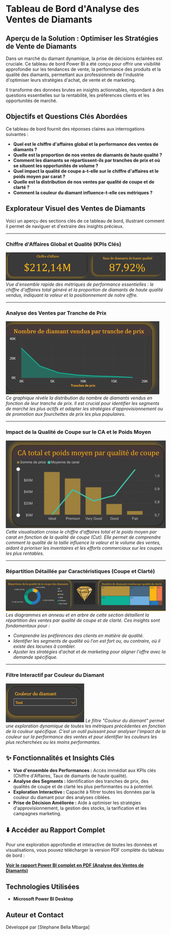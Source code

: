 
# Tableau de Bord d'Analyse des Ventes de Diamants

##  Aperçu de la Solution : Optimiser les Stratégies de Vente de Diamants

Dans un marché du diamant dynamique, la prise de décisions éclairées est cruciale. Ce tableau de bord Power BI a été conçu pour offrir une visibilité approfondie sur les tendances de vente, la performance des produits et la qualité des diamants, permettant aux professionnels de l'industrie d'optimiser leurs stratégies d'achat, de vente et de marketing.

Il transforme des données brutes en insights actionnables, répondant à des questions essentielles sur la rentabilité, les préférences clients et les opportunités de marché.

##  Objectifs et Questions Clés Abordées

Ce tableau de bord fournit des réponses claires aux interrogations suivantes :

* **Quel est le chiffre d'affaires global et la performance des ventes de diamants ?**
* **Quelle est la proportion de nos ventes de diamants de haute qualité ?**
* **Comment les diamants se répartissent-ils par tranches de prix et où se situent les opportunités de volume ?**
* **Quel impact la qualité de coupe a-t-elle sur le chiffre d'affaires et le poids moyen par carat ?**
* **Quelle est la distribution de nos ventes par qualité de coupe et de clarté ?**
* **Comment la couleur du diamant influence-t-elle ces métriques ?**

##  Explorateur Visuel des Ventes de Diamants

Voici un aperçu des sections clés de ce tableau de bord, illustrant comment il permet de naviguer et d'extraire des insights précieux.

---

### Chiffre d'Affaires Global et Qualité (KPIs Clés)

![Chiffre d'Affaires Global et Taux de Haute Qualité](images/kpis_generaux.JPG)
*Vue d'ensemble rapide des métriques de performance essentielles : le chiffre d'affaires total généré et la proportion de diamants de haute qualité vendus, indiquant la valeur et la positionnement de notre offre.*

---

### Analyse des Ventes par Tranche de Prix

![Nombre de Diamants Vendus par Tranche de Prix](images/diamants_par_prix.JPG)
*Ce graphique révèle la distribution du nombre de diamants vendus en fonction de leur tranche de prix. Il est crucial pour identifier les segments de marché les plus actifs et adapter les stratégies d'approvisionnement ou de promotion aux fourchettes de prix les plus populaires.*

---

### Impact de la Qualité de Coupe sur le CA et le Poids Moyen

![CA Total et Poids Moyen par Qualité de Coupe](images/ca_poids_par_coupe.JPG)
*Cette visualisation croise le chiffre d'affaires total et le poids moyen par carat en fonction de la qualité de coupe (Cut). Elle permet de comprendre comment la qualité de la taille influence la valeur et le volume des ventes, aidant à prioriser les inventaires et les efforts commerciaux sur les coupes les plus rentables.*

---

### Répartition Détaillée par Caractéristiques (Coupe et Clarté)

![Répartition de la Qualité de la Coupe et Clarté](images/repartition_coupe_clarte.JPG)
*Les diagrammes en anneau et en arbre de cette section détaillent la répartition des ventes par qualité de coupe et de clarté. Ces insights sont fondamentaux pour :*
* *Comprendre les préférences des clients en matière de qualité.*
* *Identifier les segments de qualité où l'on est fort ou, au contraire, où il existe des lacunes à combler.*
* *Ajuster les stratégies d'achat et de marketing pour aligner l'offre avec la demande spécifique.*

---

### Filtre Interactif par Couleur du Diamant

![Filtre de Couleur du Diamant](images/filtre_couleur.JPG)
*Le filtre "Couleur du diamant" permet une exploration dynamique de toutes les métriques précédentes en fonction de la couleur spécifique. C'est un outil puissant pour analyser l'impact de la couleur sur la performance des ventes et pour identifier les couleurs les plus recherchées ou les moins performantes.*

## ✨ Fonctionnalités et Insights Clés

* **Vue d'ensemble des Performances :** Accès immédiat aux KPIs clés (Chiffre d'Affaires, Taux de diamants de haute qualité).
* **Analyse des Segments :** Identification des tranches de prix, des qualités de coupe et de clarté les plus performantes ou à potentiel.
* **Exploration Interactive :** Capacité à filtrer toutes les données par la couleur du diamant pour des analyses ciblées.
* **Prise de Décision Améliorée :** Aide à optimiser les stratégies d'approvisionnement, la gestion des stocks, la tarification et les campagnes marketing.

## ⬇️ Accéder au Rapport Complet

Pour une exploration approfondie et interactive de toutes les données et visualisations, vous pouvez télécharger la version PDF complète du tableau de bord :

[**Voir le rapport Power BI complet en PDF (Analyse des Ventes de Diamants)**](Dashborad_Analyse_des_diamants.pdf)

##  Technologies Utilisées

* **Microsoft Power BI Desktop**

## Auteur et Contact

Développé par [Stephane Bella Mbarga]
